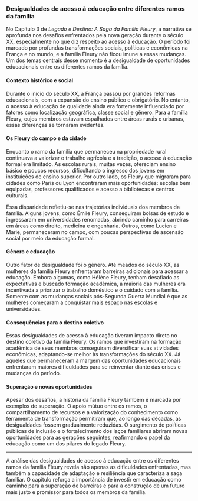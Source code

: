 
### Desigualdades de acesso à educação entre diferentes ramos da família

No Capítulo 3 de *Legado e Destino: A Saga da Família Fleury*, a narrativa se aprofunda nos desafios enfrentados pela nova geração durante o século XX, especialmente no que diz respeito ao acesso à educação. O período foi marcado por profundas transformações sociais, políticas e econômicas na França e no mundo, e a família Fleury não ficou imune a essas mudanças. Um dos temas centrais desse momento é a desigualdade de oportunidades educacionais entre os diferentes ramos da família.

#### Contexto histórico e social

Durante o início do século XX, a França passou por grandes reformas educacionais, com a expansão do ensino público e obrigatório. No entanto, o acesso à educação de qualidade ainda era fortemente influenciado por fatores como localização geográfica, classe social e gênero. Para a família Fleury, cujos membros estavam espalhados entre áreas rurais e urbanas, essas diferenças se tornaram evidentes.

#### Os Fleury do campo e da cidade

Enquanto o ramo da família que permaneceu na propriedade rural continuava a valorizar o trabalho agrícola e a tradição, o acesso à educação formal era limitado. As escolas rurais, muitas vezes, ofereciam ensino básico e poucos recursos, dificultando o ingresso dos jovens em instituições de ensino superior. Por outro lado, os Fleury que migraram para cidades como Paris ou Lyon encontraram mais oportunidades: escolas bem equipadas, professores qualificados e acesso a bibliotecas e centros culturais.

Essa disparidade refletiu-se nas trajetórias individuais dos membros da família. Alguns jovens, como Émile Fleury, conseguiram bolsas de estudo e ingressaram em universidades renomadas, abrindo caminho para carreiras em áreas como direito, medicina e engenharia. Outros, como Lucien e Marie, permaneceram no campo, com poucas perspectivas de ascensão social por meio da educação formal.

#### Gênero e educação

Outro fator de desigualdade foi o gênero. Até meados do século XX, as mulheres da família Fleury enfrentaram barreiras adicionais para acessar a educação. Embora algumas, como Hélène Fleury, tenham desafiado as expectativas e buscado formação acadêmica, a maioria das mulheres era incentivada a priorizar o trabalho doméstico e o cuidado com a família. Somente com as mudanças sociais pós-Segunda Guerra Mundial é que as mulheres começaram a conquistar mais espaço nas escolas e universidades.

#### Consequências para o destino coletivo

Essas desigualdades de acesso à educação tiveram impacto direto no destino coletivo da família Fleury. Os ramos que investiram na formação acadêmica de seus membros conseguiram diversificar suas atividades econômicas, adaptando-se melhor às transformações do século XX. Já aqueles que permaneceram à margem das oportunidades educacionais enfrentaram maiores dificuldades para se reinventar diante das crises e mudanças do período.

#### Superação e novas oportunidades

Apesar dos desafios, a história da família Fleury também é marcada por exemplos de superação. O apoio mútuo entre os ramos, o compartilhamento de recursos e a valorização do conhecimento como ferramenta de transformação permitiram que, ao longo das décadas, as desigualdades fossem gradualmente reduzidas. O surgimento de políticas públicas de inclusão e o fortalecimento dos laços familiares abriram novas oportunidades para as gerações seguintes, reafirmando o papel da educação como um dos pilares do legado Fleury.

---

A análise das desigualdades de acesso à educação entre os diferentes ramos da família Fleury revela não apenas as dificuldades enfrentadas, mas também a capacidade de adaptação e resiliência que caracteriza a saga familiar. O capítulo reforça a importância de investir em educação como caminho para a superação de barreiras e para a construção de um futuro mais justo e promissor para todos os membros da família.
```
